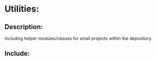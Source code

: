 
# Utilities:

## Description:
Including helper modules/classes for small projects within the depository. 

## Include: 
